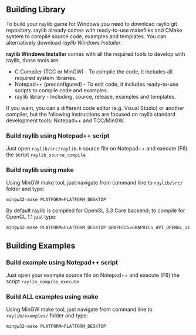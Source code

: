 ## Building Library

To build your raylib game for Windows you need to download raylib git repository. raylib already comes with ready-to-use makefiles and CMake system to compile source code, examples and templates. You can alternatively download *raylib Windows Installer*.

**raylib Windows Installer** comes with all the required tools to develop with raylib, those tools are:
 * C Compiler (TCC or MinGW) - To compile the code, it includes all required system libraries.
 * Notepad++ (preconfigured) - To edit code, it includes ready-to-use scripts to compile code and examples.
 * raylib library - Including, source, release, examples and templates.

If you want, you can a different code editor (e.g. Visual Studio) or another compiler, but the following instructions are focused on raylib standard development tools: Notepad++ and TCC/MinGW.

### Build raylib using Notepad++ script

Just open `raylib/src/raylib.h` source file on Notepad++ and execute (F6) the script `raylib_source_compile`

### Build raylib using make

Using MinGW make tool, just navigate from command line to `raylib/src/` folder and type:

    mingw32-make PLATFORM=PLATFORM_DESKTOP

By default raylib is compiled for OpenGL 3.3 Core backend; to compile for OpenGL 1.1 just type:

    mingw32-make PLATFORM=PLATFORM_DESKTOP GRAPHICS=GRAPHICS_API_OPENGL_11

## Building Examples

### Build example using Notepad++ script

Just open your example source file on Notepad++ and execute (F6) the script `raylib_compile_execute`

### Build ALL examples using make

Using MinGW make tool, just navigate from command line to `raylib/examples/` folder and type:

    mingw32-make PLATFORM=PLATFORM_DESKTOP